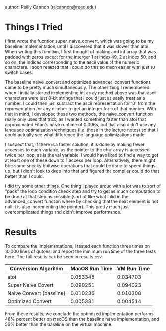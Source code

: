 author: Reilly Cannon (reicannon@reed.edu)

# Things I Tried

I first wrote the fucntion super_naive_convert, which was going to be my baseline implementation, until I discovered that it was slower than atoi. When writing this function, I first thought of making and int array that was padded with zeros except for the interger 1 at index 49, 2 at index 50, and so on, the indices corresponding to the ascii value of the numeric characters. I soon realized that I could do this so much easier with just 10 switch cases. 

The baseline naive_convert and optimized advanced_convert functions came to be pretty much simultaneously. The other thing I remembered when I initially started implementing int array method above was that ascii characters were just 8-bit strings that I could just as easily treat as a number. I could then just subtract the ascii representation for '0' from the representation for any number to get an integer form of that number. With that in mind, I developed these two methods, the naive_convert function really only uses that trick, as I wanted something faster than atoi that approximated Eitan's naive runtime of 0.006s, but that also didn't use any language optimaization techniques (i.e. those in the lecture notes) so that I could actually see what difference the language optimizations made.

I suspect that, if there is a faster solution, it is done by making fewer accesses to each variable, as the pointer to the char array is accessed twice per loop, as is the val variable. I would have liked to find a way to get at least one of these down to 1 access per loop. Alternatively, there might bbe some sneaky bbitwise operations that could be done to speed things up, but I didn't look to deep into that and figured the compiler could do that better than I could. 

I did try some other things. One thing I played aroud with a lot was to sort of "pack" the loop condition check step and try to get as much computation to be done at that step as possible (sort of like what I did in the advanced_convert function where by checking that the next element is not null it is also incrementing the pointer). This pretty much just overcomplicated things and didn't improve performance.

# Results

To compare the implementations, I tested each function three times on 10,000 lines of qutoes, and report the minimum run time of the three tests here. The full results can be seen in results.csv.

 Conversion Algorithm | MacOS Run Time | VM Run Time
----------------------|----------------|-----------
atoi | 0.053345 | 0.034703
Super Naive Covert | 0.090251 | 0.094023
Naive Convert (baseline) | 0.010236 | 0.010308
Optimized Convert | 0.005331 | 0.004514

From these results, we conclude the optimized implementation performs 48% percent better on macOS than the baseline naive implementation, and 56% better than the baseline on the virtual machine. 
